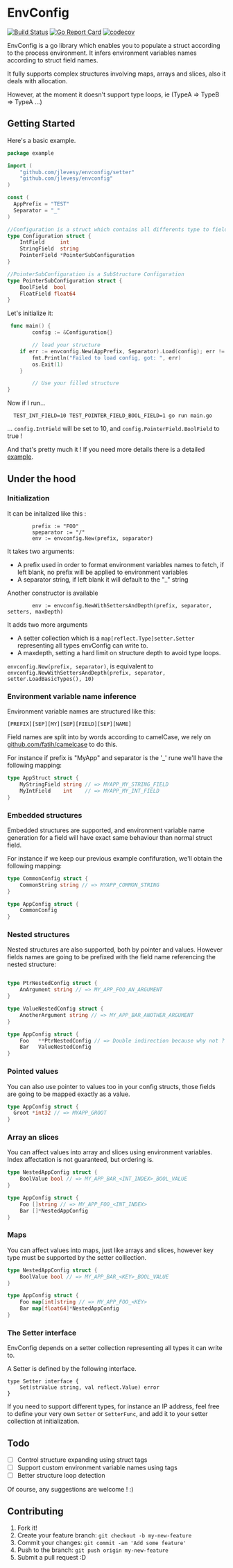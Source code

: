 # EnvConfig

[![Build Status](https://travis-ci.org/jlevesy/envconfig.svg?branch=master)](https://travis-ci.org/jlevesy/envconfig)
[![Go Report Card](https://goreportcard.com/badge/github.com/jlevesy/envconfig)](https://goreportcard.com/report/github.com/jlevesy/envconfig)
[![codecov](https://codecov.io/gh/jlevesy/envconfig/branch/master/graph/badge.svg)](https://codecov.io/gh/jlevesy/envconfig) 

EnvConfig is a go library which enables you to populate a struct according to
the process environment. It infers environment variables names according to struct
field names.

It fully supports complex structures involving maps, arrays and slices, also it
deals with allocation.

However, at the moment it doesn't support type loops, ie (TypeA => TypeB => TypeA ...)

## Getting Started

Here's a basic example.

```go
package example

import (
	"github.com/jlevesy/envconfig/setter"
	"github.com/jlevesy/envconfig"
)

const (
  AppPrefix = "TEST"
  Separator = "_"
)

//Configuration is a struct which contains all differents type to field
type Configuration struct {
	IntField     int
	StringField  string
	PointerField *PointerSubConfiguration
}

//PointerSubConfiguration is a SubStructure Configuration
type PointerSubConfiguration struct {
	BoolField  bool
	FloatField float64
}
```

Let's initialize it:

```go
 func main() {
        config := &Configuration{}

        // load your structure
	if err := envconfig.New(AppPrefix, Separator).Load(config); err != nil {
		fmt.Println("Failed to load config, got: ", err)
		os.Exit(1)
	}

        // Use your filled structure
}
```

Now if I run...

```
  TEST_INT_FIELD=10 TEST_POINTER_FIELD_BOOL_FIELD=1 go run main.go
```

... `config.IntField` will be set to 10, and `config.PointerField.BoolField` to
true !

And that's pretty much it ! If you need more details there is a detailed
[example](https://github.com/jlevesy/envconfig/tree/master/example).

## Under the hood

### Initialization

It can be initalized like this :

```
        prefix := "FOO"
        speparator := "/"
        env := envconfig.New(prefix, separator)
```

It takes two arguments:

- A prefix used in order to format environment variables names to fetch, if left
  blank, no prefix will be applied to environment variables
- A separator string, if left blank it will default to the "_" string

Another constructor is available

```
        env := envconfig.NewWithSettersAndDepth(prefix, separator, setters, maxDepth)
```

It adds two more arguments

- A setter collection which  is a `map[reflect.Type]setter.Setter` representing
  all types envConfig can write to.
- A maxdepth, setting a hard limit on structure depth to avoid type loops.

`envconfig.New(prefix, separator)`, is equivalent to `envconfig.NewWithSettersAndDepth(prefix, separator,
setter.LoadBasicTypes(), 10)`

### Environment variable name inference

Environment variable names are structured like this:

```
[PREFIX][SEP][MY][SEP][FIELD][SEP][NAME]
```

Field names are split into by words according to camelCase, we rely on
[github.com/fatih/camelcase](https://github.com/fatih/camelcase) to do this.

For instance if prefix is "MyApp" and separator is the '_' rune we'll have the following mapping:

```go
type AppStruct struct {
    MyStringField string // => MYAPP_MY_STRING_FIELD
    MyIntField    int    // => MYAPP_MY_INT_FIELD
}
```

### Embedded structures

Embedded structures are supported, and environment variable name generation for a field
will have exact same behaviour than normal struct field.

For instance if we keep our previous example confifuration, we'll obtain the
following mapping:

```go
type CommonConfig struct {
    CommonString string // => MYAPP_COMMON_STRING
}

type AppConfig struct {
    CommonConfig
}
```

### Nested structures

Nested structures are also supported, both by pointer and values. However
fields names are going to be prefixed with the field name referencing the
nested structure:

```go

type PtrNestedConfig struct {
    AnArgument string // => MY_APP_FOO_AN_ARGUMENT
}

type ValueNestedConfig struct {
    AnotherArgument string // => MY_APP_BAR_ANOTHER_ARGUMENT
}

type AppConfig struct {
    Foo   **PtrNestedConfig // => Double indirection because why not ?
    Bar   ValueNestedConfig
}

```

### Pointed values

You can also use pointer to values too in your config structs,
those fields are going to be mapped exactly as a value.

```go
type AppConfig struct {
  Groot *int32 // => MYAPP_GROOT
}
```

### Array an slices

You can affect values into array and slices using environment variables.
Index affectation is not guaranteed, but ordering is.

```go
type NestedAppConfig struct {
    BoolValue bool // => MY_APP_BAR_<INT_INDEX>_BOOL_VALUE
}

type AppConfig struct {
    Foo []string // => MY_APP_FOO_<INT_INDEX>
    Bar []*NestedAppConfig
}
```

### Maps

You can affect values into maps, just like arrays and slices, however key type
must be supported by the setter colllection.

```go
type NestedAppConfig struct {
    BoolValue bool // => MY_APP_BAR_<KEY>_BOOL_VALUE
}

type AppConfig struct {
    Foo map[int]string // => MY_APP_FOO_<KEY>
    Bar map[float64]*NestedAppConfig
}
```

### The Setter interface

EnvConfig depends on a setter collection representing all types it can
write to.

A Setter is defined by the following interface.

```
type Setter interface {
	Set(strValue string, val reflect.Value) error
}
```

If you need to support different types, for instance an IP address, feel free to
define your very own `Setter` or `SetterFunc`, and add it to your setter
collection at initialization.

## Todo

- [ ] Control structure expanding using struct tags
- [ ] Support custom environment variable names using tags
- [ ] Better structure loop detection

Of course, any suggestions are welcome ! :)

## Contributing
1. Fork it!
2. Create your feature branch: `git checkout -b my-new-feature`
3. Commit your changes: `git commit -am 'Add some feature'`
4. Push to the branch: `git push origin my-new-feature`
5. Submit a pull request :D
